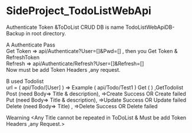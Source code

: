 # SideProject_TodoListWebApi
Authenticate Token &amp;ToDoList CRUD
DB is name TodoListWebApiDB-Backup in root directory.

A   Authenticate Pass   
Get Token => api/Authenticate?User=[]&Pwd=[] , then you Get Token & RefreshToken    
Refresh   => api/Authenticate/Refresh?User=[]&Refresh=[]    
Now must be add Token Headers ,any request.

B   used Todolist    
url = ( api/Todo/[User] ) => Example ( api/Todo/Test1 )
Get    ( )                              ,GetTodolist    
Post   (need Body=> Title & description), =>Create Success OR Create failed    
Put    (need Body=> Title & description), =>Update Success OR Update failed    
Delete (need Body=> Title)              , =>Delete Success OR Delete failed


Wearning <Any Title cannot be repeated in ToDoList & Must be add Token Headers ,any Request.>
        
